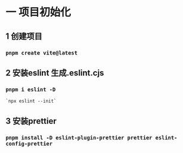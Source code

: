 # 一 项目初始化
## 1 创建项目
### `pnpm create vite@latest`
## 2 安装eslint 生成.eslint.cjs
### `pnpm i eslint -D`
    `npx eslint --init`
## 3 安装prettier
### `pnpm install -D eslint-plugin-prettier prettier eslint-config-prettier`

